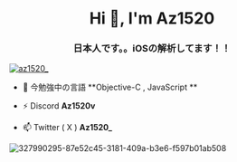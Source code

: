 <h1 align="center">Hi 👋, I'm Az1520</h1>
<h3 align="center">日本人です。。iOSの解析してます！！</h3>

<p align="left"> <a href="https://twitter.com/az1520_" target="blank"><img src="https://img.shields.io/twitter/follow/az1520_?logo=twitter&style=for-the-badge" alt="az1520_" /></a> </p>


- 🌱 今勉強中の言語 **Objective-C , JavaScript **

- ⚡ Discord **Az1520v**

- 📫 Twitter ( X ) **Az1520_**



![327990295-87e52c45-3181-409a-b3e6-f597b01ab508](https://github.com/Az1520v/Az1520v/assets/130766351/db182291-5844-4e76-a0f5-da9eeb8361de)
